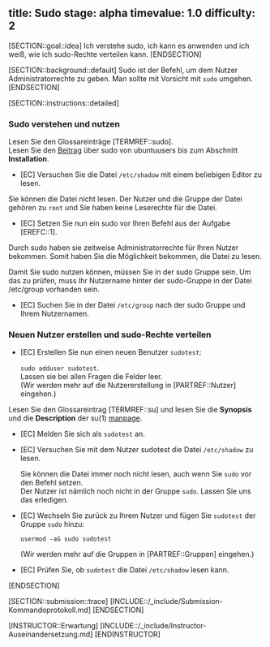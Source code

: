title: Sudo
stage: alpha
timevalue: 1.0
difficulty: 2
---

[SECTION::goal::idea]
Ich verstehe sudo, ich kann es anwenden und ich weiß, wie ich sudo-Rechte verteilen kann.
[ENDSECTION]

[SECTION::background::default]
Sudo ist der Befehl, um dem Nutzer Administratorrechte zu geben. Man sollte mit Vorsicht mit `sudo` umgehen.
[ENDSECTION]

[SECTION::instructions::detailed]

### Sudo verstehen und nutzen

Lesen Sie den Glossareinträge [TERMREF::sudo].  
Lesen Sie den [Beitrag](https://wiki.ubuntuusers.de/sudo/) über sudo von ubuntuusers bis zum 
Abschnitt **Installation**.

- [EC] Versuchen Sie die Datei `/etc/shadow` mit einem beliebigen Editor zu lesen.

Sie können die Datei nicht lesen. Der Nutzer und die Gruppe der Datei gehören zu `root` und Sie 
haben keine Leserechte für die Datei. 

- [EC] Setzen Sie nun ein sudo vor Ihren Befehl aus der Aufgabe [EREFC::1].

Durch sudo haben sie zeitweise Administratorrechte für Ihren Nutzer bekommen. Somit haben Sie die 
Möglichkeit bekommen, die Datei zu lesen.  

Damit Sie sudo nutzen können, müssen Sie in der sudo Gruppe sein. Um das zu prüfen, muss Ihr 
Nutzername hinter der sudo-Gruppe in der Datei /etc/group vorhanden sein.

- [EC] Suchen Sie in der Datei `/etc/group` nach der sudo Gruppe und Ihrem Nutzernamen.

### Neuen Nutzer erstellen und sudo-Rechte verteilen

- [EC] Erstellen Sie nun einen neuen Benutzer `sudotest`:  

    `sudo adduser sudotest`.  
    Lassen sie bei allen Fragen die Felder leer.  
    (Wir werden mehr auf die Nutzererstellung in [PARTREF::Nutzer] eingehen.)

Lesen Sie den Glossareintrag [TERMREF::su] und lesen Sie die **Synopsis** und die **Description** der 
su(1) [manpage](https://manpages.debian.org/bookworm/util-linux/su.1.en.html).

- [EC] Melden Sie sich als `sudotest` an.
- [EC] Versuchen Sie mit dem Nutzer sudotest die Datei `/etc/shadow` zu lesen.

    Sie können die Datei immer noch nicht lesen, auch wenn Sie `sudo` vor den Befehl setzen.  
    Der Nutzer ist nämlich noch nicht in der Gruppe `sudo`. Lassen Sie uns das erledigen.  

- [EC] Wechseln Sie zurück zu Ihrem Nutzer und fügen Sie `sudotest` der Gruppe `sudo` hinzu:

    `usermod -aG sudo sudotest`  

    (Wir werden mehr auf die Gruppen in [PARTREF::Gruppen] eingehen.)

- [EC] Prüfen Sie, ob `sudotest` die Datei `/etc/shadow` lesen kann.

[ENDSECTION]

[SECTION::submission::trace]
[INCLUDE::/_include/Submission-Kommandoprotokoll.md]
[ENDSECTION]

[INSTRUCTOR::Erwartung]
[INCLUDE::/_include/Instructor-Auseinandersetzung.md]
[ENDINSTRUCTOR]